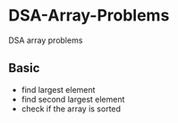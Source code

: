 # DSA-Array-Problems
DSA array problems
## Basic
- find largest element
- find second largest element
- check if the array is sorted
